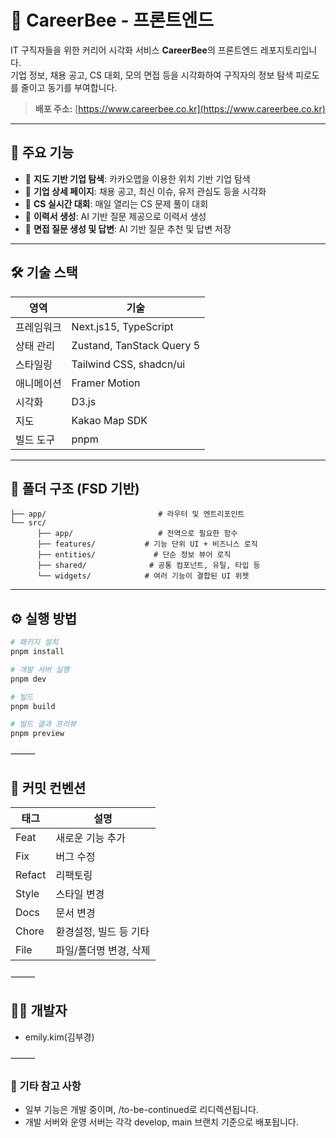 # 🐝 CareerBee - 프론트엔드

IT 구직자들을 위한 커리어 시각화 서비스 **CareerBee**의 프론트엔드 레포지토리입니다.  
기업 정보, 채용 공고, CS 대회, 모의 면접 등을 시각화하여 구직자의 정보 탐색 피로도를 줄이고 동기를 부여합니다.

> **배포 주소:** [https://www.careerbee.co.kr](https://www.careerbee.co.kr)

---

## 🚀 주요 기능

- 📍 **지도 기반 기업 탐색**: 카카오맵을 이용한 위치 기반 기업 탐색
- 🏢 **기업 상세 페이지**: 채용 공고, 최신 이슈, 유저 관심도 등을 시각화
- 🥇 **CS 실시간 대회**: 매일 열리는 CS 문제 풀이 대회
- 📄 **이력서 생성**: AI 기반 질문 제공으로 이력서 생성
- 🧠 **면접 질문 생성 및 답변**: AI 기반 질문 추천 및 답변 저장

---

## 🛠 기술 스택

| 영역       | 기술                                           |
|------------|------------------------------------------------|
| 프레임워크 | Next.js15, TypeScript                    |
| 상태 관리 | Zustand, TanStack Query 5                      |
| 스타일링   | Tailwind CSS, shadcn/ui                       |
| 애니메이션 | Framer Motion                                  |
| 시각화     | D3.js                                       |
| 지도       | Kakao Map SDK                                  |
| 빌드 도구 | pnpm                                     |

---

## 📁 폴더 구조 (FSD 기반)

```
├── app/                         # 라우터 및 엔트리포인트
└── src/
      ├── app/                   # 전역으로 필요한 함수
      ├── features/           # 기능 단위 UI + 비즈니스 로직
      ├── entities/             # 단순 정보 뷰어 로직
      ├── shared/              # 공통 컴포넌트, 유틸, 타입 등
      └── widgets/            # 여러 기능이 결합된 UI 위젯
```

---

## ⚙️ 실행 방법

```bash
# 패키지 설치
pnpm install

# 개발 서버 실행
pnpm dev

# 빌드
pnpm build

# 빌드 결과 프리뷰
pnpm preview

```
⸻

## 📝 커밋 컨벤션

| 태그     | 설명                        |
|----------|-----------------------------|
| Feat     | 새로운 기능 추가             |
| Fix      | 버그 수정                   |
| Refact   | 리팩토링                    |
| Style    | 스타일 변경        |
| Docs     | 문서 변경                   |
| Chore    | 환경설정, 빌드 등 기타     |
| File   | 파일/폴더명 변경, 삭제         |


⸻

## 👨‍💻 개발자

- emily.kim(김부경)


⸻

### 📌 기타 참고 사항

-	일부 기능은 개발 중이며, /to-be-continued로 리디렉션됩니다.
-	개발 서버와 운영 서버는 각각 develop, main 브랜치 기준으로 배포됩니다.

